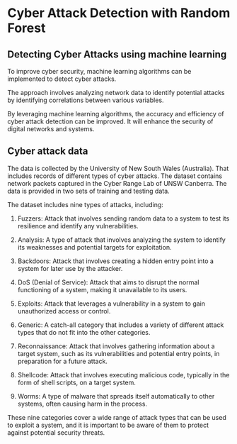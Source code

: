 # Cyber Attack Detection with Random Forest

## Detecting Cyber Attacks using machine learning
To improve cyber security, machine learning algorithms can be implemented to detect cyber attacks.

The approach involves analyzing network data to identify potential attacks by identifying correlations between various variables.

By leveraging machine learning algorithms, the accuracy and efficiency of cyber attack detection can be improved. It will enhance the security of digital networks and systems.

## Cyber attack data

The data is collected by the University of New South Wales (Australia). That includes records of different types of cyber attacks. The dataset contains network packets captured in the Cyber Range Lab of UNSW Canberra. The data is provided in two sets of training and testing data.

The dataset includes nine types of attacks, including:

1. Fuzzers: Attack that involves sending random data to a system to test its resilience and identify any vulnerabilities.

2. Analysis: A type of attack that involves analyzing the system to identify its weaknesses and potential targets for exploitation.

3. Backdoors: Attack that involves creating a hidden entry point into a system for later use by the attacker.

4. DoS (Denial of Service): Attack that aims to disrupt the normal functioning of a system, making it unavailable to its users.

5. Exploits: Attack that leverages a vulnerability in a system to gain unauthorized access or control.

6. Generic: A catch-all category that includes a variety of different attack types that do not fit into the other categories.

7. Reconnaissance: Attack that involves gathering information about a target system, such as its vulnerabilities and potential entry points, in preparation for a future attack.
   
8. Shellcode: Attack that involves executing malicious code, typically in the form of shell scripts, on a target system.

9. Worms: A type of malware that spreads itself automatically to other systems, often causing harm in the process.

These nine categories cover a wide range of attack types that can be used to exploit a system, and it is important to be aware of them to protect against potential security threats.
